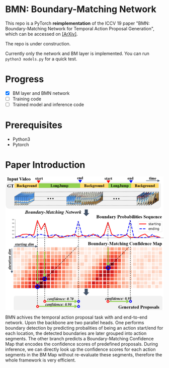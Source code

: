 # BMN: Boundary-Matching Network

This repo is a PyTorch __reimplementation__ of the ICCV 19 paper "BMN: Boundary-Matching Network for Temporal Action Proposal Generation", which can be accessed on [[ArXiv]](https://arxiv.org/abs/1907.09702).

The repo is under construction.

Currently only the network and BM layer is implemented. You can run `python3 models.py` for a quick test.

# Progress
- [x] BM layer and BMN network
- [ ] Training code
- [ ] Trained model and inference code

# Prerequisites
- Python3
- Pytorch 

# Paper Introduction

 <img src="./data/bmn_intro.PNG" width = "700" alt="image" align=center />

BMN achives the temporal action proposal task with and end-to-end network. Upon the backbone are two parallel heads. One performs boundary detection by predicting probalities of being an action start/end for each location, the detected boundaries are later grouped into action segments. The other branch predicts a Boundary-Matching Confidence Map that encodes the confidence scores of predefined proposals. During inference, we can directly look up the confidence scores for each action segments in the BM Map without re-evaluate these segments, therefore the whole framework is very efficient.
